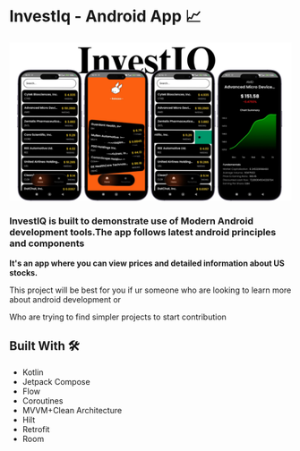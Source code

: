 # InvestIq - Android App 📈

![App Screenshot](https://github.com/shalenMathew/InvestIq-AndroidApp/blob/master/images/banner.png)

### InvestIQ is built to demonstrate use of Modern Android development tools.The app follows latest android principles and components

**It's an app where you can view prices and detailed information about US stocks.**

This project will be best for you if ur someone who are looking to learn more about android development or

Who are trying to find simpler projects to start contribution

## Built With 🛠
- Kotlin
- Jetpack Compose
- Flow
- Coroutines
- MVVM+Clean Architecture
- Hilt
- Retrofit
- Room
  
